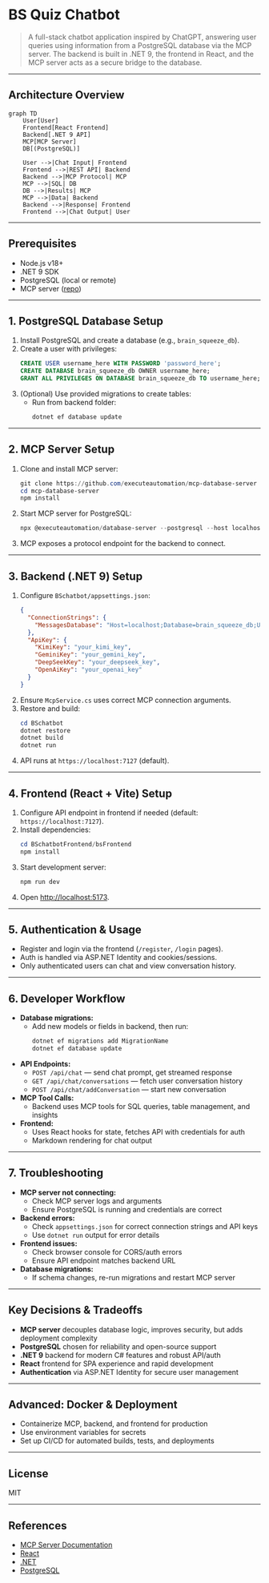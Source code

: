 # BS Quiz Chatbot

> A full-stack chatbot application inspired by ChatGPT, answering user queries using information from a PostgreSQL database via the MCP server. The backend is built in .NET 9, the frontend in React, and the MCP server acts as a secure bridge to the database.

---

## Architecture Overview

```mermaid
graph TD
    User[User]
    Frontend[React Frontend]
    Backend[.NET 9 API]
    MCP[MCP Server]
    DB[(PostgreSQL)]

    User -->|Chat Input| Frontend
    Frontend -->|REST API| Backend
    Backend -->|MCP Protocol| MCP
    MCP -->|SQL| DB
    DB -->|Results| MCP
    MCP -->|Data| Backend
    Backend -->|Response| Frontend
    Frontend -->|Chat Output| User
```

---

## Prerequisites

- Node.js v18+
- .NET 9 SDK
- PostgreSQL (local or remote)
- MCP server ([repo](https://github.com/executeautomation/mcp-database-server))

---

## 1. PostgreSQL Database Setup

1. Install PostgreSQL and create a database (e.g., `brain_squeeze_db`).
2. Create a user with privileges:
   ```sql
   CREATE USER username_here WITH PASSWORD 'password_here';
   CREATE DATABASE brain_squeeze_db OWNER username_here;
   GRANT ALL PRIVILEGES ON DATABASE brain_squeeze_db TO username_here;
   ```
3. (Optional) Use provided migrations to create tables:
   - Run from backend folder:
     ```powershell
     dotnet ef database update
     ```

---

## 2. MCP Server Setup

1. Clone and install MCP server:
   ```powershell
   git clone https://github.com/executeautomation/mcp-database-server
   cd mcp-database-server
   npm install
   ```
2. Start MCP server for PostgreSQL:
   ```powershell
   npx @executeautomation/database-server --postgresql --host localhost --database brain_squeeze_db --user username_here --password password_here
   ```
3. MCP exposes a protocol endpoint for the backend to connect.

---

## 3. Backend (.NET 9) Setup

1. Configure `BSchatbot/appsettings.json`:
   ```json
   {
     "ConnectionStrings": {
       "MessagesDatabase": "Host=localhost;Database=brain_squeeze_db;Username=username_here;Password=password_here"
     },
     "ApiKey": {
       "KimiKey": "your_kimi_key",
       "GeminiKey": "your_gemini_key",
       "DeepSeekKey": "your_deepseek_key",
       "OpenAiKey": "your_openai_key"
     }
   }
   ```
2. Ensure `McpService.cs` uses correct MCP connection arguments.
3. Restore and build:
   ```powershell
   cd BSchatbot
   dotnet restore
   dotnet build
   dotnet run
   ```
4. API runs at `https://localhost:7127` (default).

---

## 4. Frontend (React + Vite) Setup

1. Configure API endpoint in frontend if needed (default: `https://localhost:7127`).
2. Install dependencies:
   ```powershell
   cd BSchatbotFrontend/bsFrontend
   npm install
   ```
3. Start development server:
   ```powershell
   npm run dev
   ```
4. Open [http://localhost:5173](http://localhost:5173).

---

## 5. Authentication & Usage

- Register and login via the frontend (`/register`, `/login` pages).
- Auth is handled via ASP.NET Identity and cookies/sessions.
- Only authenticated users can chat and view conversation history.

---

## 6. Developer Workflow

- **Database migrations:**
  - Add new models or fields in backend, then run:
    ```powershell
    dotnet ef migrations add MigrationName
    dotnet ef database update
    ```
- **API Endpoints:**
  - `POST /api/chat` — send chat prompt, get streamed response
  - `GET /api/chat/conversations` — fetch user conversation history
  - `POST /api/chat/addConversation` — start new conversation
- **MCP Tool Calls:**
  - Backend uses MCP tools for SQL queries, table management, and insights
- **Frontend:**
  - Uses React hooks for state, fetches API with credentials for auth
  - Markdown rendering for chat output

---

## 7. Troubleshooting

- **MCP server not connecting:**
  - Check MCP server logs and arguments
  - Ensure PostgreSQL is running and credentials are correct
- **Backend errors:**
  - Check `appsettings.json` for correct connection strings and API keys
  - Use `dotnet run` output for error details
- **Frontend issues:**
  - Check browser console for CORS/auth errors
  - Ensure API endpoint matches backend URL
- **Database migrations:**
  - If schema changes, re-run migrations and restart MCP server

---

## Key Decisions & Tradeoffs

- **MCP server** decouples database logic, improves security, but adds deployment complexity
- **PostgreSQL** chosen for reliability and open-source support
- **.NET 9** backend for modern C# features and robust API/auth
- **React** frontend for SPA experience and rapid development
- **Authentication** via ASP.NET Identity for secure user management

---

## Advanced: Docker & Deployment

- Containerize MCP, backend, and frontend for production
- Use environment variables for secrets
- Set up CI/CD for automated builds, tests, and deployments

---

## License
MIT

---

## References
- [MCP Server Documentation](https://github.com/executeautomation/mcp-database-server)
- [React](https://react.dev/)
- [.NET](https://dotnet.microsoft.com/)
- [PostgreSQL](https://www.postgresql.org/)
